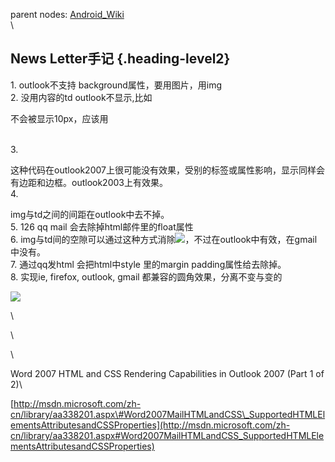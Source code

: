 parent nodes: [Android\_Wiki](Android_Wiki.html)\
\

News Letter手记 {.heading-level2}
---------------

​1. outlook不支持 background属性，要用图片，用img\
 2. 没用内容的td outlook不显示,比如

不会被显示10px，应该用

\
 3.

这种代码在outlook2007上很可能没有效果，受别的标签或属性影响，显示同样会有边距和边框。outlook2003上有效果。\
 4.

img与td之间的间距在outlook中去不掉。\
 5. 126 qq mail 会去除掉html邮件里的float属性\
 6.
img与td间的空隙可以通过这种方式消除![](http://img.thoughts.com/3f4uid800ke53yu.jpg)，不过在outlook中有效，在gmail中没有。\
 7. 通过qq发html 会把html中style 里的margin padding属性给去除掉。\
 8. 实现ie, firefox, outlook, gmail 都兼容的圆角效果，分离不变与变的

![](http://www.urtopsongs.com/wp-content/uploads/2011/04/mp3-download-welcome副本11.png)

\

\

\

Word 2007 HTML and CSS Rendering Capabilities in Outlook 2007 (Part 1 of
2)\

[http://msdn.microsoft.com/zh-cn/library/aa338201.aspx\#Word2007MailHTMLandCSS\_SupportedHTMLElementsAttributesandCSSProperties](http://msdn.microsoft.com/zh-cn/library/aa338201.aspx#Word2007MailHTMLandCSS_SupportedHTMLElementsAttributesandCSSProperties)
